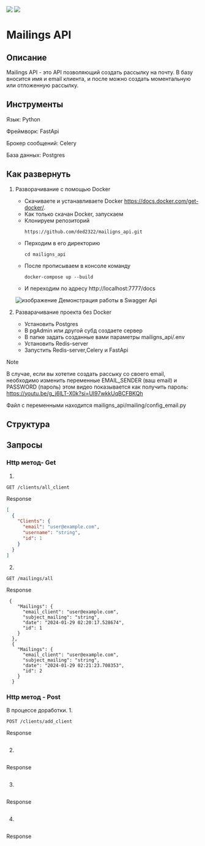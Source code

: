 <img src=https://img.shields.io/badge/python-3.9-violet> <img src=https://img.shields.io/badge/linter-black-green>
# Mailings API

## Описание
Mailings API - это API позволяющий создать рассылку на почту.
В базу вносится имя и email клиента, и после можно создать моментальную или отложенную рассылку.

## Инструменты

Язык: Python

Фреймворк: FastApi

Брокер сообщений: Celery

База данных: Postgres

## Как развернуть
1. Разворачивание с помощью Docker
    - Скачиваете и устанавливаете Docker https://docs.docker.com/get-docker/.
    - Как только скачан Docker, запускаем
    - Клонируем репозиторий
        ```
        https://github.com/ded2322/mailigns_api.git
        ```
    - Перходим в его директорию
      ```
      cd mailigns_api
      ```
    - После прописываем в консоле команду
      ```
      docker-compose up --build
      ```
    - И переходим по адресу http://localhost:7777/docs
      
    ![изображение](https://github.com/ded2322/mailigns_api/assets/151318767/e73e7604-732b-492e-9b42-4e6565f4e175)
    Демонстрация работы в Swagger Api
   
2. Разварачивание проекта без Docker
   - Установить Postgres
   - В pgAdmin или другой субд создаете сервер
   - В папке задать созданные вами параметры mailigns_api/.env
   - Установить Redis-server
   - Запустить Redis-server,Сelery и FastApi
> [!Note]
> В случае, если вы хотетие создать рассыку со своего email, необходимо изменить переменные EMAIL_SENDER (ваш email) и PASSWORD (пароль) этом видео показывается как получить пароль: https://youtu.be/g_j6ILT-X0k?si=UI97wkkUqBCFBKQh
> 
> Файл с переменными находится mailigns_api/mailing/config_email.py

## Структура

## Запросы

### Http метод- Get
1.
  ```http
  GET /clients/all_client
  ```
Response
```json
[
  {
    "Clients": {
      "email": "user@example.com",
      "username": "string",
      "id": 1
    }
  }
]
```
2.
```http
GET /mailings/all
```
Response
```
 {
    "Mailings": {
      "email_client": "user@example.com",
      "subject_mailing": "string",
      "date": "2024-01-29 02:20:17.528674",
      "id": 1
    }
  },
  {
    "Mailings": {
      "email_client": "user@example.com",
      "subject_mailing": "string",
      "date": "2024-01-29 02:21:23.708353",
      "id": 2
    }
  }
```
### Http метод - Post
В процессе доработки.
1.
```http
POST /clients/add_client
```
Response
```json
```

2.
```http
```
Response
```json
```

3.
```http
```
Response
```json
```

4.
```http
```
Response
```json
```
   

